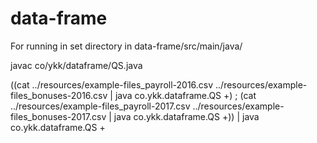 # data-frame

For running
in set directory in data-frame/src/main/java/

javac co/ykk/dataframe/QS.java


 ((cat ../resources/example-files_payroll-2016.csv ../resources/example-files_bonuses-2016.csv | java co.ykk.dataframe.QS +) ; (cat ../resources/example-files_payroll-2017.csv ../resources/example-files_bonuses-2017.csv | java co.ykk.dataframe.QS +)) | java co.ykk.dataframe.QS +
